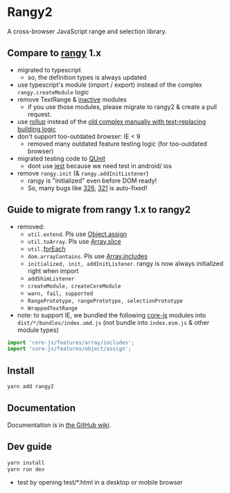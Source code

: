 # Rangy2

A cross-browser JavaScript range and selection library.

## Compare to [rangy](https://github.com/timdown/rangy) 1.x

- migrated to typescript
  - so, the definition types is always updated
- use typescript's module (import / export) instead of the complex `rangy.createModule` logic
- remove TextRange & [inactive](https://github.com/timdown/rangy/tree/master/src/modules/inactive) modules
  - if you use those modules, please migrate to rangy2 & create a pull request.
- use [rollup](https://rollupjs.org) instead of the
  [old complex manually with text-replacing building logic](https://github.com/timdown/rangy/blob/master/builder/build.js)
- don't support too-outdated browser: IE < 9
  - removed many outdated feature testing logic (for too-outdated browser)
- migrated testing code to [QUnit](https://qunitjs.com/)
  - dont use [jest](https://jestjs.io/) because we need test in android/ ios
- remove `rangy.init` (& `rangy.addInitListener`)
  - rangy is "initialized" even before DOM ready!
  - So, many bugs like [326](https://github.com/timdown/rangy/issues/326),
    [321](https://github.com/timdown/rangy/issues/321) is auto-fixed!

## Guide to migrate from rangy 1.x to rangy2

- removed:
  - `util.extend`. Pls use [Object.assign](http://kangax.github.io/compat-table/es6/#test-Object_static_methods_Object.assign)
  - `util.toArray`. Pls use [Array.slice](https://developer.mozilla.org/en-US/docs/Web/JavaScript/Reference/Global_Objects/Array/slice)
  - `util.`[forEach](http://kangax.github.io/compat-table/es5/#test-Array.prototype.forEach)
  - `dom.arrayContains`. Pls use [Array.includes](https://developer.mozilla.org/en-US/docs/Web/JavaScript/Reference/Global_Objects/Array/includes)
  - `initialized, init, addInitListener`. rangy is now always initialized right when import
  - `addShimListener`
  - `createModule, createCoreModule`
  - `warn, fail, supported`
  - `RangePrototype, rangePrototype, selectionPrototype`
  - `WrappedTextRange`
- note: to support IE, we bundled the following [core-js](https://www.npmjs.com/package/core-js) modules
  into `dist/*/bundles/index.umd.js` (not bundle into `index.esm.js` & other module types)

```javascript
import 'core-js/features/array/includes';
import 'core-js/features/object/assign';
```

## Install

```bash
yarn add rangy2
```

## Documentation

Documentation is in [the GitHub wiki](https://github.com/timdown/rangy/wiki).

## Dev guide

```bash
yarn install
yarn run dev
```

- test by opening test/\*.html in a desktop or mobile browser
